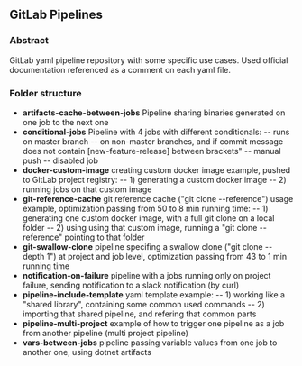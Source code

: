 ## GitLab Pipelines

### Abstract
GitLab yaml pipeline repository with some specific use cases.
Used official documentation referenced as a comment on each yaml file.

### Folder structure

- **artifacts-cache-between-jobs**
    Pipeline sharing binaries generated on one job to the next one
- **conditional-jobs**
    Pipeline with 4 jobs with different conditionals:
    -- runs on master branch
    -- on non-master branches, and if commit message does not contain [new-feature-release] between brackets"
    -- manual push
    -- disabled job
- **docker-custom-image**
    creating custom docker image example, pushed to GitLab project registry:
    -- 1) generating a custom docker image
    -- 2) running jobs on that custom image
- **git-reference-cache**
    git reference cache ("git clone --reference") usage example, optimization passing from 50 to 8 min running time:
    -- 1) generating one custom docker image, with a full git clone on a local folder
    -- 2) using using that custom image, running a "git clone --reference" pointing to that folder
- **git-swallow-clone**
    pipeline specifing a swallow clone ("git clone --depth 1") at project and job level, optimization passing from 43 to 1 min running time
- **notification-on-failure**
    pipeline with a jobs running only on project failure, sending notification to a slack notification (by curl)
- **pipeline-include-template**
    yaml template example:
    -- 1) working like a "shared library", containing some common used commands
    -- 2) importing that shared pipeline, and refering that common parts
- **pipeline-multi-project**
    example of how to trigger one pipeline as a job from another pipeline (multi project pipeline)
- **vars-between-jobs**
    pipeline passing variable values from one job to another one, using dotnet artifacts
